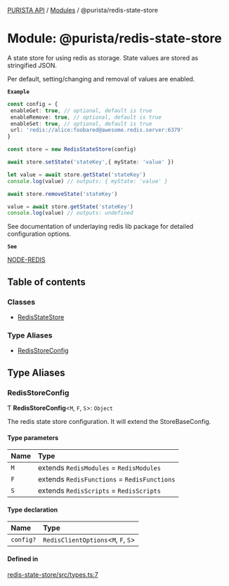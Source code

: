 [PURISTA API](../README.md) / [Modules](../modules.md) / @purista/redis-state-store

# Module: @purista/redis-state-store

A state store for using redis as storage.
State values are stored as stringified JSON.

Per default, setting/changing and removal of values are enabled.

**`Example`**

```typescript
const config = {
 enableGet: true, // optional, default is true
 enableRemove: true, // optional, default is true
 enableSet: true, // optional, default is true
 url: 'redis://alice:foobared@awesome.redis.server:6379'
}

const store = new RedisStateStore(config)

await store.setState('stateKey',{ myState: 'value' })

let value = await store.getState('stateKey')
console.log(value) // outputs: { myState: 'value' }

await store.removeState('stateKey')

value = await store.getState('stateKey')
console.log(value) // outputs: undefined
```

See documentation of underlaying redis lib package for detailed configuration options.

**`See`**

[NODE-REDIS](https://redis.js.org)

## Table of contents

### Classes

- [RedisStateStore](../classes/purista_redis_state_store.RedisStateStore.md)

### Type Aliases

- [RedisStoreConfig](purista_redis_state_store.md#redisstoreconfig)

## Type Aliases

### RedisStoreConfig

Ƭ **RedisStoreConfig**<`M`, `F`, `S`\>: `Object`

The redis state store configuration.
It will extend the StoreBaseConfig.

#### Type parameters

| Name | Type |
| :------ | :------ |
| `M` | extends `RedisModules` = `RedisModules` |
| `F` | extends `RedisFunctions` = `RedisFunctions` |
| `S` | extends `RedisScripts` = `RedisScripts` |

#### Type declaration

| Name | Type |
| :------ | :------ |
| `config?` | `RedisClientOptions`<`M`, `F`, `S`\> |

#### Defined in

[redis-state-store/src/types.ts:7](https://github.com/sebastianwessel/purista/blob/master/packages/redis-state-store/src/types.ts#L7)

